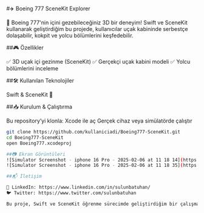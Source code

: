 #✈️ Boeing 777 SceneKit Explorer

🚀 Boeing 777'nin içini gezebileceğiniz 3D bir deneyim! Swift ve SceneKit kullanarak geliştirdiğim bu projede, kullanıcılar uçak kabininde serbestçe dolaşabilir, kokpit ve yolcu bölümlerini keşfedebilir.

##🎮 Özellikler

✅ 3D uçak içi gezinme (SceneKit)
✅ Gerçekçi uçak kabini modeli
✅ Yolcu bölümlerini inceleme

##🛠 Kullanılan Teknolojiler

Swift & SceneKit 🚀


##📥 Kurulum & Çalıştırma

Bu repository’yi klonla:
Xcode ile aç
Gerçek cihaz veya simülatörde çalıştır

```bash
git clone https://github.com/kullaniciadi/Boeing777-SceneKit.git
cd Boeing777-SceneKit
open Boeing777.xcodeproj

##📷 Ekran Görüntüleri
![Simulator Screenshot - iphone 16 Pro - 2025-02-06 at 11 18 14](https://github.com/user-attachments/assets/3bfacc7c-4469-41fd-8684-0044f04177fa)
![Simulator Screenshot - iphone 16 Pro - 2025-02-06 at 11 18 35](https://github.com/user-attachments/assets/6d018f5c-64ac-4da7-806d-aeee03bfe802)

##📬 İletişim

💼 LinkedIn: https://www.linkedin.com/in/sulunbatuhan/
🐦 Twitter: https://www.twitter.com/sulunbatuhan

Bu proje, Swift ve SceneKit öğrenme sürecimde geliştirdiğim bir çalışmadır. Her türlü öneri ve geri bildirim için bana ulaşabilirsiniz!
